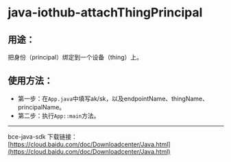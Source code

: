 # java-iothub-attachThingPrincipal

## 用途：

把身份（principal）绑定到一个设备（thing）上。

## 使用方法：

* 第一步：在`App.java`中填写ak/sk，以及endpointName、thingName、principalName。
* 第二步：执行`App::main`方法。

---

bce-java-sdk 下载链接：[https://cloud.baidu.com/doc/Downloadcenter/Java.html](https://cloud.baidu.com/doc/Downloadcenter/Java.html)